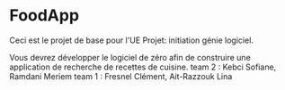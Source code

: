 # FoodApp

Ceci est le projet de base pour l'UE Projet: initiation génie logiciel.

Vous devrez développer le logiciel de zéro afin de construire 
une application de recherche de recettes de cuisine.
team  2 : Kebci Sofiane, Ramdani Meriem
team 1 : Fresnel Clément, Ait-Razzouk Lina